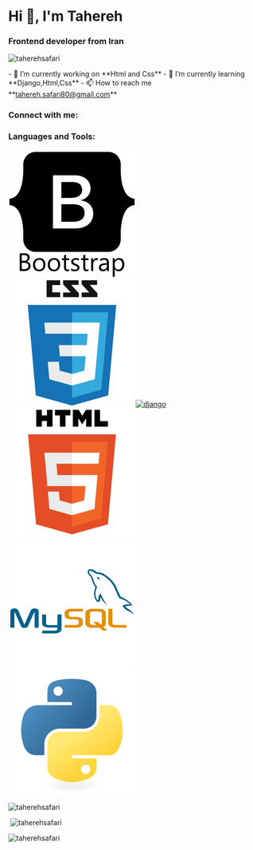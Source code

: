 Hi 👋, I'm Tahereh
==================

### Frontend developer from Iran

![taherehsafari](https://komarev.com/ghpvc/?username=taherehsafari&label=Profile%20views&color=ffaaff&style=plastic)

\- 🔭 I’m currently working on \*\*Html and Css\*\* - 🌱 I’m currently learning \*\*Django,Html,Css\*\* - 📫 How to reach me \*\*tahereh.safari80@gmail.com\*\*

### Connect with me:

### Languages and Tools:

 [![bootstrap](https://raw.githubusercontent.com/devicons/devicon/master/icons/bootstrap/bootstrap-plain-wordmark.svg)](https://getbootstrap.com) [![css3](https://raw.githubusercontent.com/devicons/devicon/master/icons/css3/css3-original-wordmark.svg)](https://www.w3schools.com/css/)[![django](https://cdn.worldvectorlogo.com/logos/django.svg)](https://www.djangoproject.com/)[![html5](https://raw.githubusercontent.com/devicons/devicon/master/icons/html5/html5-original-wordmark.svg)](https://www.w3.org/html/)[![mysql](https://raw.githubusercontent.com/devicons/devicon/master/icons/mysql/mysql-original-wordmark.svg)](https://www.mysql.com/)[![python](https://raw.githubusercontent.com/devicons/devicon/master/icons/python/python-original.svg)](https://www.python.org)

![taherehsafari](https://github-readme-stats.vercel.app/api/top-langs?username=taherehsafari&show_icons=true&theme=tokyonight&title_color=0e007a&text_color=0e007a&bg_color=ffaaff&locale=en&layout=compact)

 ![taherehsafari](https://github-readme-stats.vercel.app/api?username=taherehsafari&show_icons=true&theme=highcontrast&title_color=7af6ff&text_color=ffaaff&bg_color=6652ff&hide_border=true&locale=en)

![taherehsafari](https://github-readme-streak-stats.herokuapp.com/?user=taherehsafari&theme=highcontrast)
